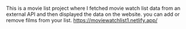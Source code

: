 This is a movie list project where I fetched movie watch list data from an external API and then displayed the data on the website. you can add or remove films from your list.                                                                                               https://moviewatchlist1.netlify.app/      
 
